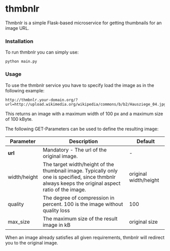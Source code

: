 thmbnlr
=======

Thmbnlr is a simple Flask-based microservice for getting thumbnails for an image URL.

### Installation
To run thmbnlr you can simply use:
```
python main.py
```


### Usage
To use the thmbnlr service you have to specify load the image as in the following example:
```
http://thmbnlr.your-domain.org/?url=http://upload.wikimedia.org/wikipedia/commons/b/b2/Hausziege_04.jpg&width=400&max_size=100
```

This returns an image with a maximum width of 100 px and a maximum size of 100 kByte.

The following GET-Parameters can be used to define the resulting image:

|  Parameter 	| Description  	|Default|
|---	|---	|--- |
| **url**  	| Mandatory - The url of the original image.   	|- |
| width/height  	| The target width/height of the thumbnail image.	Typically only one is specified, since thmbnlr always keeps the original aspect ratio of the image. | original width/height|
| quality  	| The degree of compression in percent. 100 is the image without quality loss	| 100|
| max_size  	| The maximum size of the result image in kB	| original size |

When an image already satisfies all given requirements, thmbnlr will redirect you to the original image.

